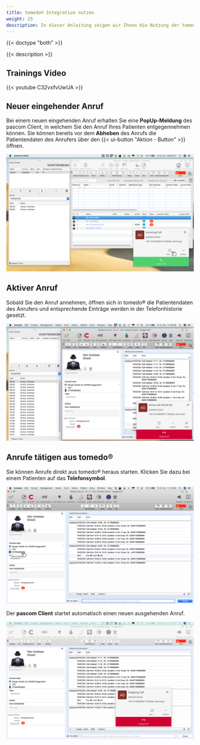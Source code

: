 ```yaml
---
title: tomedo® Integration nutzen
weight: 25
description: In dieser Anleitung zeigen wir Ihnen die Nutzung der tomedo® Integration.
---
```


{{< doctype "both" >}}
 
{{< description >}}

## Trainings Video

{{< youtube C32vxfvUwUA >}} 


## Neuer eingehender Anruf


Bei einem neuen eingehenden Anruf erhalten Sie eine **PopUp-Meldung** des pascom Client, in welchem Sie den Anruf Ihres Patienten entgegennehmen können.
Sie können bereits vor dem **Abheben** des Anrufs die Patientendaten des Anrufers über den {{< ui-button "Aktion - Button" >}} öffnen.


![Neuer eingehender Anruf in tomedo®](tomedo-incomming-call.png)
</br>

## Aktiver Anruf

Sobald Sie den Anruf annehmen, öffnen sich in tomedo® die Patientendaten des Anrufers und entsprechende Einträge werden in der Telefonhistorie gesetzt.

![Aktiver Anruf in tomedo®](tomedo-active-call.png)
</br>


## Anrufe tätigen aus tomedo®

Sie können Anrufe direkt aus tomedo® heraus starten. Klicken Sie dazu bei einem Patienten auf das **Telefonsymbol**.

![Ausgehender Anruf in tomedo®](tomedo-outgoing-call.png)
</br>

Der **pascom Client** startet automatisch einen neuen ausgehenden Anruf. 

![Ausgehender Anruf in pascom](pascom-outgoing-call.png)
</br>

